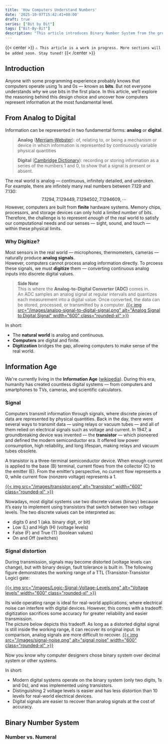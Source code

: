 ```yaml
---
title: 'How Computers Understand Numbers'
date: '2025-10-07T15:42:41+08:00'
draft: true
series: ["Bit by Bit"]
tags: ["Bit-By-Bit"]
description: "This article introduces Binary Number System from the ground up."
---
```


{{< center >}}
`⚠️ This article is a work in progress. More sections will be added soon. Stay tuned!`
{{< /center >}}

## Introduction
Anyone with some programming experience probably knows that computers operate using 1s and 0s — known as **bits**. But not everyone understands *why* we use bits in the first place. In this article, we’ll explore the reasoning behind this design choice and uncover how computers represent information at the most fundamental level.

## From Analog to Digital
Information can be represented in two fundamental forms: **analog** or **digital**.
> **Analog** ([Merriam-Webster](https://www.merriam-webster.com/dictionary/analog)): of, relating to, or being a mechanism or device in which information is represented by continuously variable physical quantities

> **Digital** ([Cambridge Dictionary](https://dictionary.cambridge.org/us/dictionary/english/digital)): recording or storing information as a series of the numbers 1 and 0, to show that a signal is present or absent.

The real world is analog — continuous, infinitely detailed, and unbroken.  
For example, there are infinitely many real numbers between 7.129 and 7.130:
$$
7.1294, 7.129449, 7.1294502, 7.1294609, \cdots
$$
However, computers are built from **finite** hardware systems. Memory chips, processors, and storage devices can only hold a limited number of bits. Therefore, the challenge is to represent *enough* of the real world to satisfy our computational needs and our senses — sight, sound, and touch — within these physical limits.

### Why Digitize?
Most sensors in the real world — microphones, thermometers, cameras — naturally produce **analog signals**.  
However, computers cannot process analog information directly. To prcoess these signals, we must **digitize** them — converting continuous analog inputs into discrete digital values.

> **Side Note** \
> This is where the **Analog-to-Digital Converter (ADC)** comes in.  
> An ADC samples an analog signal at regular intervals and quantizes each measurement into a digital value. Once converted, the data can be stored, processed, or transmitted by a computer.
> [{{< img src="/images/analog-signal-to-digital-signal.png" alt="Analog Signal to Digital Signal" width="600" class="rounded-xl" >}}](http://eitc.org/research-opportunities/new-media-and-new-digital-economy/computer-vision-immersive-technology-and-digital-content/image-processing-research-and-applications/analog-and-digital-signals)

In short:
- The **natural world** is analog and continuous.  
- **Computers** are digital and finite.  
- **Digitization** bridges the gap, allowing computers to make sense of the real world.

## Information Age
We're currently living in the **Information Age** ([wikipedia](https://en.wikipedia.org/wiki/Information_Age)). During this era, humanity has created countless digital systems — from computers and smartphones to TVs, cameras, and scientific calculators.

### Signal
Computers transmit information through signals, where discrete pieces of data are represented by physical quantities. Back in the day, there were several ways to transmit data — using relays or vacuum tubes — and all of them relied on electrical signals such as voltage and current. In 1947, a groundbreaking device was invented — the **transistor** — which pioneered and defined the modern semiconductor era. It offered low power consumption, high reliability, and long lifespan, making relays and vacuum tubes obsolete.

A transistor is a three-terminal semiconductor device. When enough current is applied to the base (B) terminal, current flows from the collector (C) to the emitter (E). From the emitter’s perspective, no current flow represents a 0, while current flow (nonzero voltage) represents a 1.

[{{< img src="/images/transistor.png" alt="transistor" width="600" class="rounded-xl" >}}](https://www.allaboutelectronics.org/bjt-bipolar-junction-transistor/)

Nowadays, most digital systems use two discrete values (binary) because it’s easy to implement using transistors that switch between two voltage levels. The two discrete values can be interpreted as:
- digits 0 and 1 (aka. binary digit, or bit)
- Low (L) and High (H) (voltage levels)
- False (F) and True (T) (boolean values)
- On and Off (switches)

### Signal distortion
During transmission, signals may become distorted (voltage levels can change), but with binary design, fault tolerance is built in. The following figure demonstrates the working range of a TTL (Transistor-Transistor Logic) gate:

[{{< img src="/images/Logic-Signal-Voltage-Levels.png" alt="Voltage levels" width="600" class="rounded-xl" >}}](https://www.allaboutcircuits.com/textbook/digital/chpt-3/logic-signal-voltage-levels/)

Its wide operating range is ideal for real-world applications, where electrical noise can interfere with digital devices. However, this comes with a tradeoff: digitization sacrifices some accuracy for greater reliability and easier transmission. \
The picture below depicts this tradeoff. As long as a distorted digital signal is still inside the working range, it can recover its original input. In comparison, analog signals are more difficult to recover.
[{{< img src="/images/signal-noise.png" alt="signal noise" width="600" class="rounded-xl" >}}](https://www.xlrsecurity.com/blog/analog-vs-ip-cameras-which-one-should-i-buy/)

Now you know why computer designers chose binary system over decimal system or other systems.

In short:
- Modern digital systems operate on the binary system (only two digits, 1s and 0s), and was implemented using transistors.
- Distinguishing 2 voltage levels is easier and has less distortion than 10 levels for real-world electrical devices.
- Digital signals are easier to recover than analog signals at the cost of accuracy.

## Binary Number System

### Number vs. Numeral

